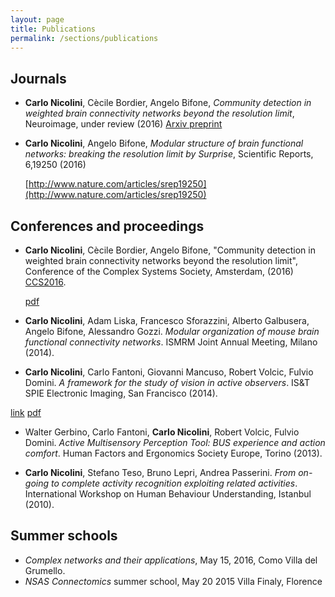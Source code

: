 ```yaml
---
layout: page
title: Publications
permalink: /sections/publications
---
```


Journals
--------

- **Carlo Nicolini**, Cècile Bordier, Angelo Bifone, *Community detection in weighted brain connectivity networks beyond the resolution limit*, Neuroimage, under review (2016)
[Arxiv preprint](https://www.arxiv.org/abs/1609.04316)

- **Carlo Nicolini**, Angelo Bifone, *Modular structure of brain functional networks: breaking the resolution limit by Surprise*, Scientific Reports, 6,19250 (2016)
	
    [http://www.nature.com/articles/srep19250](http://www.nature.com/articles/srep19250)

Conferences and proceedings
---------------------------

- **Carlo Nicolini**, Cècile Bordier, Angelo Bifone, "Community detection in weighted brain connectivity networks beyond the resolution limit", Conference of the Complex Systems Society, Amsterdam, (2016) [CCS2016](ccs2016.org).

    [pdf](/static/pdf/conference_amsterdam_v2.pdf)

- **Carlo Nicolini**, Adam Liska, Francesco Sforazzini, Alberto Galbusera, Angelo Bifone, Alessandro Gozzi. *Modular organization of mouse brain functional connectivity networks*. ISMRM Joint Annual Meeting, Milano (2014).

- **Carlo Nicolini**, Carlo Fantoni, Giovanni Mancuso, Robert Volcic, Fulvio Domini. *A framework for the study of vision in active observers*. IS&T SPIE Electronic Imaging, San Francisco (2014). 


[link](http://proceedings.spiedigitallibrary.org/proceeding.aspx?articleid=1838237)
[pdf](https://www.researchgate.net/publication/260505676_A_Framework_for_the_Study_of_Vision_in_Active_Observers)

- Walter Gerbino, Carlo Fantoni, **Carlo Nicolini**, Robert Volcic, Fulvio Domini. *Active Multisensory Perception Tool: BUS experience and action comfort*. Human Factors and Ergonomics Society Europe, Torino (2013).
	
- **Carlo Nicolini**, Stefano Teso, Bruno Lepri, Andrea Passerini. *From on-going to complete activity recognition exploiting related activities*. International Workshop on Human Behaviour Understanding, Istanbul (2010).


Summer schools
---------------

- *Complex networks and their applications*, May 15, 2016, Como Villa del Grumello.
- *NSAS Connectomics* summer school, May 20 2015 Villa Finaly, Florence